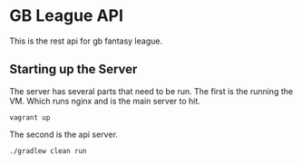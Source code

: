 # GB League API

This is the rest api for gb fantasy league.  

## Starting up the Server

The server has several parts that need to be run. The first is the running the VM. Which runs nginx and is the main server to hit. 

```
vagrant up
```

The second is the api server.

```
./gradlew clean run
```